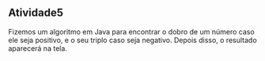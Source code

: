 ## Atividade5

Fizemos um algoritmo em Java para encontrar o dobro de um número caso ele seja positivo, e o seu triplo caso seja negativo. Depois disso, o resultado aparecerá na tela.
